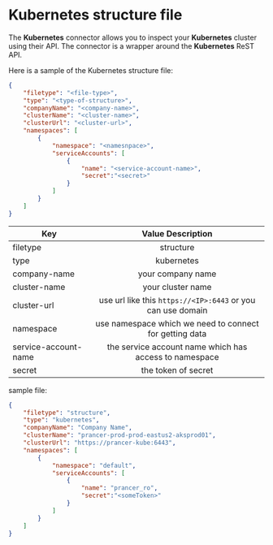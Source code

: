 # Kubernetes structure file

The **Kubernetes** connector allows you to inspect your **Kubernetes** cluster using their API. The connector is a wrapper around the **Kubernetes** ReST API.

Here is a sample of the Kubernetes structure file:

```json
{
    "filetype": "<file-type>",
    "type": "<type-of-structure>",
    "companyName": "<company-name>",
    "clusterName": "<cluster-name>",
    "clusterUrl": "<cluster-url>",
    "namespaces": [
        {
            "namespace": "<namesnpace>",
            "serviceAccounts": [
                {
                    "name": "<service-account-name>",
                    "secret":"<secret>"
                }
            ]
        }
    ]
}
```

| Key           |Value Description |
| ------------- |:-------------:   |
|filetype |structure|
|type|kubernetes|
|company-name|your company name|
|cluster-name|your cluster name|
|cluster-url|use url like this `https://<IP>:6443` or you can use domain|
|namespace|use namespace which we need to connect for getting data|
|service-account-name|the service account name which has access to namespace|
|secret|the token of secret|

sample file:

```json
{
    "filetype": "structure",
    "type": "kubernetes",
    "companyName": "Company Name",
    "clusterName": "prancer-prod-prod-eastus2-aksprod01",
    "clusterUrl": "https://prancer-kube:6443",
    "namespaces": [
        {
            "namespace": "default",
            "serviceAccounts": [
                {
                    "name": "prancer_ro",
                    "secret":"<someToken>"
                }
            ]
        }
    ]
}
```

